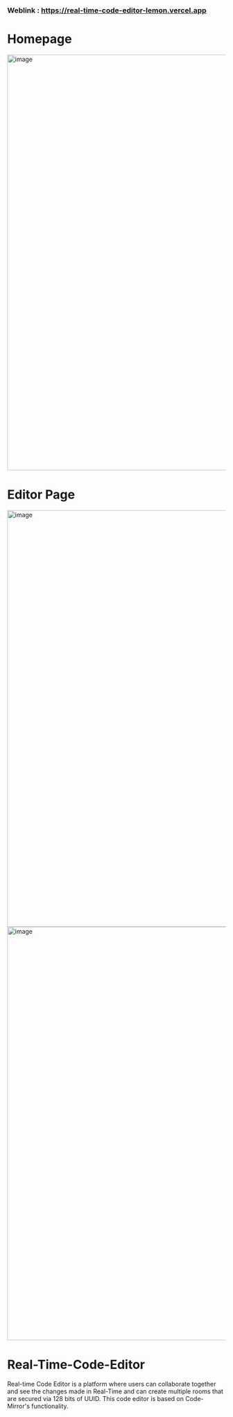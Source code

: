 ### Weblink : https://real-time-code-editor-lemon.vercel.app

# Homepage
<img width="958" alt="image" src="https://github.com/logic-found/Real-Time-Code-Editor/assets/93260606/a954b709-5e92-498c-b0c0-3b542c861f01">

# Editor Page
<img width="960" alt="image" src="https://github.com/logic-found/Real-Time-Code-Editor/assets/93260606/9f5dd484-53d4-45e1-82cf-ce21b3ba8229">
<img width="953" alt="image" src="https://github.com/logic-found/Real-Time-Code-Editor/assets/93260606/287cbe1d-d7d3-4c5a-9c36-10aa97ff0106">



# Real-Time-Code-Editor
Real-time Code Editor is a platform where users can collaborate together and see the changes made in Real-Time and can create multiple rooms that are secured via 128 bits of UUID. This code editor is based on Code-Mirror's functionality.

